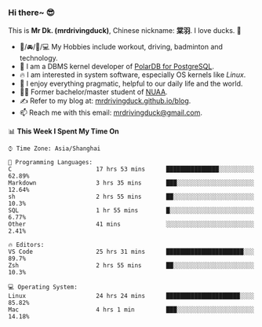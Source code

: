 ### Hi there~ 😎

This is **Mr Dk. (mrdrivingduck)**, Chinese nickname: **棠羽**. I love ducks. 🦆

- 💪/🚘/🏸/💻 My Hobbies include workout, driving, badminton and technology.
- 🍊 I am a DBMS kernel developer of [PolarDB for PostgreSQL](https://github.com/ApsaraDB/PolarDB-for-PostgreSQL).
- 🔥 I am interested in system software, especially OS kernels like *Linux*.
- 🔧 I enjoy everything pragmatic, helpful to our daily life and the world.
- 👨‍🎓 Former bachelor/master student of [NUAA](https://en.wikipedia.org/wiki/Nanjing_University_of_Aeronautics_and_Astronautics).
- ✍ Refer to my blog at: [mrdrivingduck.github.io/blog](https://www.mrdrivingduck.cn/blog/#/).
- 📫 Reach me with this email: [mrdrivingduck@gmail.com](mailto:mrdrivingduck@gmail.com).

<!--START_SECTION:waka-->
📊 **This Week I Spent My Time On** 

```text
⌚︎ Time Zone: Asia/Shanghai

💬 Programming Languages: 
C                        17 hrs 53 mins      ███████████████░░░░░░░░░░   62.89% 
Markdown                 3 hrs 35 mins       ███░░░░░░░░░░░░░░░░░░░░░░   12.64% 
sh                       2 hrs 55 mins       ██░░░░░░░░░░░░░░░░░░░░░░░   10.3% 
SQL                      1 hr 55 mins        █░░░░░░░░░░░░░░░░░░░░░░░░   6.77% 
Other                    41 mins             ░░░░░░░░░░░░░░░░░░░░░░░░░   2.41%

🔥 Editors: 
VS Code                  25 hrs 31 mins      ██████████████████████░░░   89.7% 
Zsh                      2 hrs 55 mins       ██░░░░░░░░░░░░░░░░░░░░░░░   10.3%

💻 Operating System: 
Linux                    24 hrs 24 mins      █████████████████████░░░░   85.82% 
Mac                      4 hrs 1 min         ███░░░░░░░░░░░░░░░░░░░░░░   14.18%

```


<!--END_SECTION:waka-->

<!-- ![Mr Dk.'s GitHub Stats](https://github-readme-stats.vercel.app/api?username=mrdrivingduck&count_private&show_icons=true&theme=buefy) -->

<!-- ![Most Used Languages](https://github-readme-stats.vercel.app/api/top-langs/?username=mrdrivingduck&exclude_repo=mips32-CPU,snort-tcp-socket&theme=buefy&layout=compact&langs_count=10) -->


<!--
**mrdrivingduck/mrdrivingduck** is a ✨ _special_ ✨ repository because its `README.md` (this file) appears on your GitHub profile.

Here are some ideas to get you started:

- 🔭 I’m currently working on ...
- 🌱 I’m currently learning ...
- 👯 I’m looking to collaborate on ...
- 🤔 I’m looking for help with ...
- 💬 Ask me about ...
- 📫 How to reach me: ...
- 😄 Pronouns: ...
- ⚡ Fun fact: ...
-->
